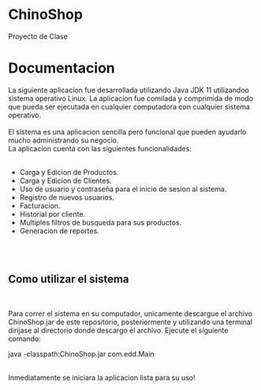# ChinoShop
Proyecto de Clase

<h1>Documentacion</h1>

La siguiente aplicacion fue desarrollada utilizando Java JDK 11 utilizandoo sistema operativo Linux. La aplicacion fue 
comilada y comprimida de modo que pueda ser ejecutada en cualquier computadora con cualquier sistema operativo.
<br>
<br>
El sistema es una aplicacion sencilla pero funcional que pueden ayudarlo mucho administrando su negocio. <br>
La aplicacion cuenta con las siguientes funcionalidades:
<br>
<br>
<ul>
<li>Carga y Edicion de Productos.</li>
<li>Carga y Edicion de Clientes.</li>
<li>Uso de usuario y contraseña para el inicio de sesion al sistema.</li>
<li>Registro de nuevos usuarios.</li>
<li>Facturacion.</li>
<li>Historial por cliente.</li>
<li>Multiples filtros de busqueda para sus productos.</li>
<li>Generacion de reportes.</li>
</ul> 
<br><br>
<h2>Como utilizar el sistema</h2><br>
<p>Para correr el sistema en su computador, unicamente descargue el archivo ChinoShop.jar de este repositorio, posteriormente 
y utilizando una terminal dirijase al directorio donde descargo el archivo. Ejecute el siguiente comando:<br>
<p>java -classpath:ChinoShop.jar com.edd.Main</p><br>
Inmediatamente se iniciara la aplicacion lista para su uso!
</p>

